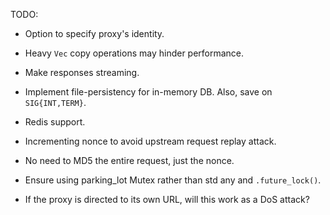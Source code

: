 TODO:

- Option to specify proxy's identity.

- Heavy `Vec` copy operations may hinder performance.

- Make responses streaming.

- Implement file-persistency for in-memory DB. Also, save on `SIG{INT,TERM}`.

- Redis support.

- Incrementing nonce to avoid upstream request replay attack.

- No need to MD5 the entire request, just the nonce.

- Ensure using parking_lot Mutex rather than std any and `.future_lock()`.

- If the proxy is directed to its own URL, will this work as a DoS attack?
